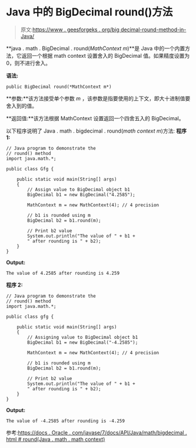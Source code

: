 # Java 中的 BigDecimal round()方法

> 原文:[https://www . geesforgeks . org/big decimal-round-method-in-Java/](https://www.geeksforgeeks.org/bigdecimal-round-method-in-java/)

**java . math . BigDecimal . round(*MathContext m*)**是 Java 中的一个内置方法，它返回一个根据 math context 设置舍入的 BigDecimal 值。如果精度设置为 0，则不进行舍入。

**语法:**

```
public BigDecimal round(*MathContext m*)

```

**参数:**该方法接受单个参数 *m* ，该参数是指要使用的上下文，即大十进制值要舍入到的值。

**返回值:**该方法根据 MathContext 设置返回一个四舍五入的 BigDecimal。

以下程序说明了 Java . math . bigdecimal . round(*math context m*)方法:
**程序 1:**

```
// Java program to demonstrate the
// round() method
import java.math.*;

public class Gfg {

    public static void main(String[] args)
    {
        // Assign value to BigDecimal object b1
        BigDecimal b1 = new BigDecimal("4.2585");

        MathContext m = new MathContext(4); // 4 precision

        // b1 is rounded using m
        BigDecimal b2 = b1.round(m);

        // Print b2 value
        System.out.println("The value of " + b1 + 
        " after rounding is " + b2);
    }
}
```

**Output:**

```
The value of 4.2585 after rounding is 4.259

```

**程序 2:**

```
// Java program to demonstrate the
// round() method
import java.math.*;

public class gfg {

    public static void main(String[] args)
    {
        // Assigning value to BigDecimal object b1
        BigDecimal b1 = new BigDecimal("-4.2585");

        MathContext m = new MathContext(4); // 4 precision

        // b1 is rounded using m
        BigDecimal b2 = b1.round(m);

        // Print b2 value
        System.out.println("The value of " + b1 + 
        " after rounding is " + b2);
    }
}
```

**Output:**

```
The value of -4.2585 after rounding is -4.259

```

参考:[https://docs . Oracle . com/javase/7/docs/API/Java/math/bigdecimal . html # round(Java . math . math context)](https://docs.oracle.com/javase/7/docs/api/java/math/BigDecimal.html#round(java.math.MathContext))